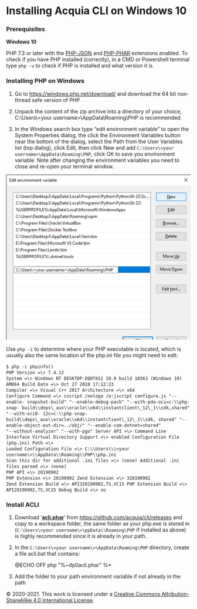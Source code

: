 # Installing Acquia CLI on Windows 10

### Prerequisites

**Windows 10**

PHP 7.3 or later with the [PHP-JSON](https://www.php.net/manual/en/book.json.php) and [PHP-PHAR](https://www.php.net/manual/en/book.phar.php) extensions enabled. To check if you have PHP installed (correctly), in a CMD or Powershell terminal type `php -v` to check if PHP is installed and what version it is.

### Installing PHP on Windows

1.  Go to <https://windows.php.net/download/> and download the 64 bit non-thread safe version of PHP

2.  Unpack the content of the zip archive into a directory of your choice, C:\\Users\\\<your username\>\\AppData\\Roaming\\PHP is recommended.

3.  In the Windows search box type “edit environment variable” to open the System Properties dialog, the click the Environment Variables button near the bottom of the dialog, select the Path from the User Variables list (top dialog), click Edit, then click New and add `C:\Users\<your username>\AppData\Roaming\PHP`, click OK to save you environment variable. Note after changing the environment variables you need to close and re-open your terminal window.

![Windows edit environment variable window](./media/agHJhd/image2.png)

Use `php -i` to determine where your PHP executable is located, which is usually also the same location of the php.ini file you might need to edit:

    $ php -i phpinfo()
    PHP Version =\> 7.4.12
    System =\> Windows NT DESKTOP-DQ0T6S1 10.0 build 18363 (Windows 10) AMD64 Build Date =\> Oct 27 2020 17:12:23
    Compiler =\> Visual C++ 2017 Architecture =\> x64
    Configure Command =\> cscript /nologo /e:jscript configure.js "--enable- snapshot-build" "--enable-debug-pack" "--with-pdo-oci=c:\\php-snap- build\\deps\_aux\\oracle\\x64\\instantclient\_12\_1\\sdk,shared" "--with-oci8- 12c=c:\\php-snap-build\\deps\_aux\\oracle\\x64\\instantclient\_12\_1\\sdk, shared" "--enable-object-out-dir=../obj/" "--enable-com-dotnet=shared"
    "--without-analyzer" "--with-pgo" Server API =\> Command Line Interface Virtual Directory Support =\> enabled Configuration File (php.ini) Path =\>
    Loaded Configuration File =\> C:\\Users\\\<your username\>\\AppData\\Roaming\\PHP\\php.ini
    Scan this dir for additional .ini files =\> (none) Additional .ini files parsed =\> (none)
    PHP API =\> 20190902
    PHP Extension =\> 20190902 Zend Extension =\> 320190902
    Zend Extension Build =\> API320190902,TS,VC15 PHP Extension Build =\> API20190902,TS,VC15 Debug Build =\> no

### Install ACLI

1.  Download ‘[**<span class="underline">acli.phar</span>**](https://github.com/acquia/cli/releases/download/1.1.1/acli.phar)’ from [<span class="underline">https://github.com/acquia/cli/releases</span>](https://github.com/acquia/cli/releases) and copy to a workspace folder, the same folder as your php.exe is stored in (`C:\Users\<your username\>\ppData\\Roaming\PHP` if installed as above) is highly recommended since it is already in your path.

2.  In the `C:\Users\<your username\>\AppData\Roaming\PHP` directory, create a file acli.bat that contains:


    @ECHO OFF
    php "%\~dp0acli.phar" %\*

3.  Add the folder to your path environment variable if not already in the path

© 2020-2021. This work is licensed under a [Creative Commons Attribution-ShareAlike 4.0 International License](http://creativecommons.org/licenses/by-sa/4.0/).
